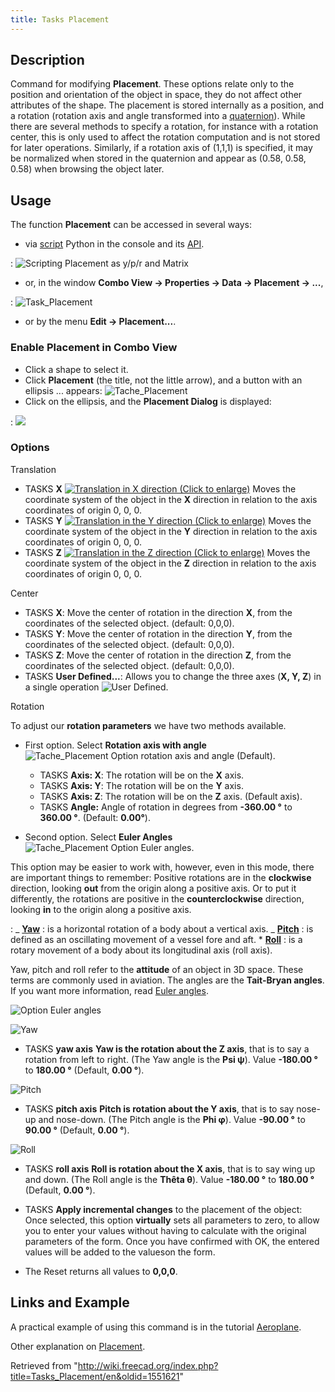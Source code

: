 ```yaml
---
title: Tasks Placement
---
```


## Description

Command for modifying **Placement**.
These options relate only to the position and orientation of the object in space, they do not affect other attributes of the shape. The placement is stored internally as a position, and a rotation (rotation axis and angle transformed into a [quaternion](https://en.wikipedia.org/wiki/Quaternions_and_spatial_rotation)). While there are several methods to specify a rotation, for instance with a rotation center, this is only used to affect the rotation computation and is not stored for later operations. Similarly, if a rotation axis of (1,1,1) is specified, it may be normalized when stored in the quaternion and appear as (0.58, 0.58, 0.58) when browsing the object later.

## Usage

The function **Placement** can be accessed in several ways:

- via [script](/Python_scripting_tutorial#Vecteurs_et_Positions "Python scripting tutorial") Python in the console and its [API](/Placement_API "Placement API").

: ![Scripting Placement as y/p/r and Matrix](/src/assets/images/PlacePyConv10.png)

- or, in the window **Combo View → Properties → Data → Placement → ...**,

: ![Task_Placement](/src/assets/images/Tache_Placement_fr_01.png)

- or by the menu **Edit → Placement...**.

### Enable Placement in Combo View

- Click a shape to select it.
- Click **Placement** (the title, not the little arrow), and a button with an ellipsis ... appears: ![Tache_Placement](/src/assets/images/Tache_Placement_01_fr_00.png)
- Click on the ellipsis, and the **Placement Dialog** is displayed:

: ![](/src/assets/images/Tache_Placement_en_02.png)

### Options

Translation

- TASKS **X** [![Translation in X direction (Click to enlarge)](/src/assets/images/Tache_Placement_Translation_X_fr.gif)](/File:Tache_Placement_Translation_X_fr.gif "Translation in X direction (Click to enlarge)") Moves the coordinate system of the object in the **X** direction in relation to the axis coordinates of origin 0, 0, 0.
- TASKS **Y** [![Translation in the Y direction (Click to enlarge)](/src/assets/images/Tache_Placement_Translation_Y_fr.gif)](/File:Tache_Placement_Translation_Y_fr.gif "Translation in the Y direction (Click to enlarge)") Moves the coordinate system of the object in the **Y** direction in relation to the axis coordinates of origin 0, 0, 0.
- TASKS **Z** [![Translation in the Z direction (Click to enlarge)](/src/assets/images/Tache_Placement_Translation_Z_fr.gif)](/File:Tache_Placement_Translation_Z_fr.gif "Translation in the Z direction (Click to enlarge)") Moves the coordinate system of the object in the **Z** direction in relation to the axis coordinates of origin 0, 0, 0.

Center

- TASKS **X**: Move the center of rotation in the direction **X**, from the coordinates of the selected object. (default: 0,0,0).
- TASKS **Y**: Move the center of rotation in the direction **Y**, from the coordinates of the selected object. (default: 0,0,0).
- TASKS **Z**: Move the center of rotation in the direction **Z**, from the coordinates of the selected object. (default: 0,0,0).
- TASKS **User Defined...**: Allows you to change the three axes (**X, Y, Z**) in a single operation ![User Defined](/src/assets/images/Part_Revolve_fr_06.png).

Rotation

To adjust our **rotation parameters** we have two methods available.

- First option. Select **Rotation axis with angle** ![Tache_Placement Option rotation axis and angle](/src/assets/images/Tache_Placement_fr_05.png) (Default).

  - TASKS **Axis: X**: The rotation will be on the **X** axis.
  - TASKS **Axis: Y**: The rotation will be on the **Y** axis.
  - TASKS **Axis: Z**: The rotation will be on the **Z** axis. (Default axis).
  - TASKS **Angle:** Angle of rotation in degrees from **-360.00 °** to **360.00 °**. (Default: **0.00°**).

- Second option. Select **Euler Angles** ![Tache_Placement Option Euler angles](/src/assets/images/Tache_Placement_fr_04.png).

This option may be easier to work with, however, even in this mode, there are important things to remember: Positive rotations are in the **clockwise** direction, looking **out** from the origin along a positive axis. Or to put it differently, the rotations are positive in the **counterclockwise** direction, looking **in** to the origin along a positive axis.

: _ **[Yaw](<https://en.wikipedia.org/wiki/Flight_dynamics_(fixed-wing_aircraft)>)** : is a horizontal rotation of a body about a vertical axis.
_ **[Pitch](<https://en.wikipedia.org/wiki/Flight_dynamics_(fixed-wing_aircraft)>)** : is defined as an oscillating movement of a vessel fore and aft. \* **[Roll](<https://en.wikipedia.org/wiki/Flight_dynamics_(fixed-wing_aircraft)>)** : is a rotary movement of a body about its longitudinal axis (roll axis).

Yaw, pitch and roll refer to the **attitude** of an object in 3D space. These terms are commonly used in aviation. The angles are the **Tait-Bryan angles**. If you want more information, read [Euler angles](https://en.wikipedia.org/wiki/Euler_angles).

![Option Euler angles](/src/assets/images/Tache_Placement_en_03.png)

![Yaw](/src/assets/images/Tache_Placement_Lacet_fr_Mini.gif)

- TASKS **yaw axis** **Yaw is the rotation about the Z axis**, that is to say a rotation from left to right. (The Yaw angle is the **Psi ψ**). Value **-180.00 °** to **180.00 °** (Default, **0.00 °**).

![Pitch](/src/assets/images/Tache_Placement_Tangage_fr_Mini.gif)

- TASKS **pitch axis** **Pitch is rotation about the Y axis**, that is to say nose-up and nose-down. (The Pitch angle is the **Phi φ**). Value **-90.00 °** to **90.00 °** (Default, **0.00 °**).

![Roll](/src/assets/images/Tache_Placement_Roulis_fr_Mini.gif)

- TASKS **roll axis** **Roll is rotation about the X axis**, that is to say wing up and down. (The Roll angle is the **Thêta θ**). Value **-180.00 °** to **180.00 °** (Default, **0.00 °**).

- TASKS **Apply incremental changes** to the placement of the object: Once selected, this option **virtually** sets all parameters to zero, to allow you to enter your values ​​without having to calculate with the original parameters of the form. Once you have confirmed with OK, the entered values ​​will be added to the values ​​on the form.

- The Reset returns all values ​​to **0,0,0**.

## Links and Example

A practical example of using this command is in the tutorial [Aeroplane](/Aeroplane "Aeroplane").

Other explanation on [Placement](/Placement "Placement").

Retrieved from "<http://wiki.freecad.org/index.php?title=Tasks_Placement/en&oldid=1551621>"
